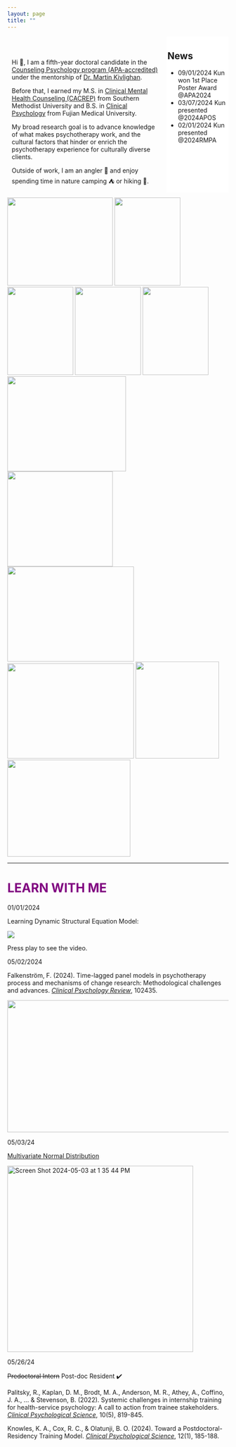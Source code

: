 ```yaml
---
layout: page
title: ""
---
```

<div style="display: flex; width: 100%;">
  <!-- Main Content Area -->
  <div style="flex: 5; padding: 10px;">
    <h1></h1>
    <p>Hi 👋, I am a fifth-year doctoral candidate in the <a href="https://education.uiowa.edu/areas-study/counseling-and-mental-health/counseling-psychology">Counseling Psychology program (APA-accredited)</a> under the mentorship of <a href="https://scholar.google.com/citations?user=eOy2ZCkAAAAJ&hl=en">Dr. Martin Kivlighan</a>.</p>
    <p>Before that, I earned my M.S. in <a href="https://www.smu.edu/simmons/academics/counseling/ms-counseling">Clinical Mental Health Counseling (CACREP)</a> from Southern Methodist University and B.S. in <a href="https://www.fjmu.edu.cn/">Clinical Psychology</a> from Fujian Medical University.</p>
    <p>My broad research goal is to advance knowledge of what makes psychotherapy work, and the cultural factors that hinder or enrich the psychotherapy experience for culturally diverse clients.</p>
    <p>Outside of work, I am an angler 🎣 and enjoy spending time in nature camping ⛺ or hiking 🥾.</p>

  </div>

  <!-- Sidebar Area -->
  <div style="flex: 2; background-color: white; padding: 2px; height: 350px; overflow-y: auto;">
    <h2>News</h2>
    <ul>
    <li>09/01/2024 Kun won 1st Place Poster Award @APA2024</li>
    <li>03/07/2024 Kun presented @2024APOS </li>
    <li>02/01/2024 Kun presented @2024RMPA </li>
    </ul>
  </div>
</div>

<img src="https://github.com/anglerkw/anglerkw.github.io/assets/168578386/4adae32b-8063-46e9-bf88-6c2a15d9d410" width="240" height="200">
<img src="https://github.com/user-attachments/assets/77538742-a5e7-4eb8-a17f-40d626ec8277" width="150" height="200">
<img src="https://github.com/anglerkw/anglerkw.github.io/assets/168578386/f71f634c-a517-48f2-96b5-b232de9eed98" width="150" height="200">
<img src="https://github.com/user-attachments/assets/ad7096ba-abed-4533-a1ee-b6ca1a3d8c91" width="150" height="200">
<img src="https://github.com/user-attachments/assets/3b5eea9b-2439-42b5-bc84-a1472c841792" width="150" height="200">
<img src="https://github.com/anglerkw/anglerkw.github.io/assets/168578386/2ef9ad60-4ad9-4e4d-9246-0aef399b5478" width="270" height="216">
<img src="https://github.com/user-attachments/assets/d32651aa-94fa-400d-85b5-2f6da9483fbd" width="240" height="216">
<img src="https://github.com/user-attachments/assets/b65a1060-a313-487b-af61-3cda79e839ae" width="288" height="216">
<img src="https://github.com/user-attachments/assets/97c31c3a-43b5-4a0d-aeff-c7aa964ca2b6" width="288" height="216">
<img src="https://github.com/user-attachments/assets/1faec4dd-d81a-4384-9fae-218ff1cce3d9" width="190" height="220">
<img src="https://github.com/user-attachments/assets/6a2a7fe2-d31f-4bd9-a208-74963037a36b" width="280" height="220">





---
# <span style="color: purple ">LEARN WITH ME</span>

01/01/2024

Learning Dynamic Structural Equation Model:

[![](https://markdown-videos-api.jorgenkh.no/youtube/lvh-16N0HPY)](https://youtu.be/lvh-16N0HPY)

Press play to see the video.

05/02/2024

Falkenström, F. (2024). Time-lagged panel models in psychotherapy process and mechanisms of change research: Methodological challenges and advances. *[Clinical Psychology Review](https://www.sciencedirect.com/science/article/pii/S0272735824000564?ref=pdf_download&fr=RR-2&rr=87d17d6b4b361130#bb0370)*, 102435.

<img src="https://github.com/anglerkw/anglerkw.github.io/assets/168578386/0a6d6551-e3c4-4230-abc0-c33a1aab6fc7" width="700" height="300">

05/03/24

[Multivariate Normal Distribution](https://en.wikipedia.org/wiki/Multivariate_normal_distribution)

<img width="423" alt="Screen Shot 2024-05-03 at 1 35 44 PM" src="https://github.com/anglerkw/anglerkw.github.io/assets/168578386/59b87514-7950-42fa-adcb-d7e12e17ab4a">

05/26/24

<s>Predoctoral Intern</s> Post-doc Resident ✔️

Palitsky, R., Kaplan, D. M., Brodt, M. A., Anderson, M. R., Athey, A., Coffino, J. A., ... & Stevenson, B. (2022). Systemic challenges in internship training for health-service psychology: A call to action from trainee stakeholders. *[Clinical Psychological Science](https://journals.sagepub.com/doi/10.1177/21677026211072232)*, 10(5), 819-845.

Knowles, K. A., Cox, R. C., & Olatunji, B. O. (2024). Toward a Postdoctoral-Residency Training Model. *[Clinical Psychological Science](https://journals.sagepub.com/doi/full/10.1177/21677026231156594)*, 12(1), 185-188.
